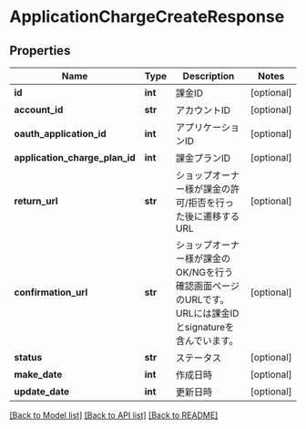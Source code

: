 # ApplicationChargeCreateResponse

## Properties
Name | Type | Description | Notes
------------ | ------------- | ------------- | -------------
**id** | **int** | 課金ID | [optional] 
**account_id** | **str** | アカウントID | [optional] 
**oauth_application_id** | **int** | アプリケーションID | [optional] 
**application_charge_plan_id** | **int** | 課金プランID | [optional] 
**return_url** | **str** | ショップオーナー様が課金の許可/拒否を行った後に遷移するURL | [optional] 
**confirmation_url** | **str** | ショップオーナー様が課金のOK/NGを行う確認画面ページのURLです。 URLには課金IDとsignatureを含んでいます。  | [optional] 
**status** | **str** | ステータス | [optional] 
**make_date** | **int** | 作成日時 | [optional] 
**update_date** | **int** | 更新日時 | [optional] 

[[Back to Model list]](../README.md#documentation-for-models) [[Back to API list]](../README.md#documentation-for-api-endpoints) [[Back to README]](../README.md)


